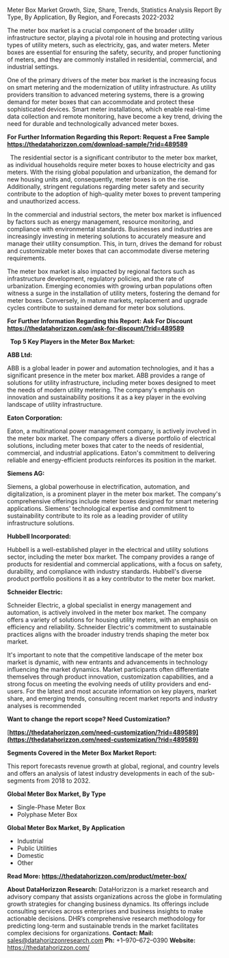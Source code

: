 ﻿Meter Box Market Growth, Size, Share, Trends, Statistics Analysis Report By Type, By Application, By Region, and Forecasts 2022-2032

The meter box market is a crucial component of the broader utility infrastructure sector, playing a pivotal role in housing and protecting various types of utility meters, such as electricity, gas, and water meters. Meter boxes are essential for ensuring the safety, security, and proper functioning of meters, and they are commonly installed in residential, commercial, and industrial settings.

One of the primary drivers of the meter box market is the increasing focus on smart metering and the modernization of utility infrastructure. As utility providers transition to advanced metering systems, there is a growing demand for meter boxes that can accommodate and protect these sophisticated devices. Smart meter installations, which enable real-time data collection and remote monitoring, have become a key trend, driving the need for durable and technologically advanced meter boxes.

**For Further Information Regarding this Report: Request a Free Sample <https://thedatahorizzon.com/download-sample/?rid=489589>** 

` `The residential sector is a significant contributor to the meter box market, as individual households require meter boxes to house electricity and gas meters. With the rising global population and urbanization, the demand for new housing units and, consequently, meter boxes is on the rise. Additionally, stringent regulations regarding meter safety and security contribute to the adoption of high-quality meter boxes to prevent tampering and unauthorized access.

In the commercial and industrial sectors, the meter box market is influenced by factors such as energy management, resource monitoring, and compliance with environmental standards. Businesses and industries are increasingly investing in metering solutions to accurately measure and manage their utility consumption. This, in turn, drives the demand for robust and customizable meter boxes that can accommodate diverse metering requirements.

The meter box market is also impacted by regional factors such as infrastructure development, regulatory policies, and the rate of urbanization. Emerging economies with growing urban populations often witness a surge in the installation of utility meters, fostering the demand for meter boxes. Conversely, in mature markets, replacement and upgrade cycles contribute to sustained demand for meter box solutions.

**For Further Information Regarding this Report: Ask For Discount <https://thedatahorizzon.com/ask-for-discount/?rid=489589>** 

` `**Top 5 Key Players in the Meter Box Market:**

**ABB Ltd:**

ABB is a global leader in power and automation technologies, and it has a significant presence in the meter box market. ABB provides a range of solutions for utility infrastructure, including meter boxes designed to meet the needs of modern utility metering. The company's emphasis on innovation and sustainability positions it as a key player in the evolving landscape of utility infrastructure.

**Eaton Corporation:**

Eaton, a multinational power management company, is actively involved in the meter box market. The company offers a diverse portfolio of electrical solutions, including meter boxes that cater to the needs of residential, commercial, and industrial applications. Eaton's commitment to delivering reliable and energy-efficient products reinforces its position in the market.

**Siemens AG:**

Siemens, a global powerhouse in electrification, automation, and digitalization, is a prominent player in the meter box market. The company's comprehensive offerings include meter boxes designed for smart metering applications. Siemens' technological expertise and commitment to sustainability contribute to its role as a leading provider of utility infrastructure solutions.

**Hubbell Incorporated:**

Hubbell is a well-established player in the electrical and utility solutions sector, including the meter box market. The company provides a range of products for residential and commercial applications, with a focus on safety, durability, and compliance with industry standards. Hubbell's diverse product portfolio positions it as a key contributor to the meter box market.

**Schneider Electric:**

Schneider Electric, a global specialist in energy management and automation, is actively involved in the meter box market. The company offers a variety of solutions for housing utility meters, with an emphasis on efficiency and reliability. Schneider Electric's commitment to sustainable practices aligns with the broader industry trends shaping the meter box market.

It's important to note that the competitive landscape of the meter box market is dynamic, with new entrants and advancements in technology influencing the market dynamics. Market participants often differentiate themselves through product innovation, customization capabilities, and a strong focus on meeting the evolving needs of utility providers and end-users. For the latest and most accurate information on key players, market share, and emerging trends, consulting recent market reports and industry analyses is recommended

**Want to change the report scope? Need Customization?**

[**https://thedatahorizzon.com/need-customization/?rid=489589](https://thedatahorizzon.com/need-customization/?rid=489589)** 

**Segments Covered in the Meter Box Market Report:**

This report forecasts revenue growth at global, regional, and country levels and offers an analysis of latest industry developments in each of the sub-segments from 2018 to 2032.

**Global Meter Box Market, By Type**

- Single-Phase Meter Box
- Polyphase Meter Box

**Global Meter Box Market, By Application**

- Industrial
- Public Utilities
- Domestic
- Other

**Read More: <https://thedatahorizzon.com/product/meter-box/>** 

**About DataHorizzon Research:**DataHorizzon is a market research and advisory company that assists organizations across the globe in formulating growth strategies for changing business dynamics. Its offerings include consulting services across enterprises and business insights to make actionable decisions. DHR’s comprehensive research methodology for predicting long-term and sustainable trends in the market facilitates complex decisions for organizations.**Contact:Mail:** <sales@datahorizzonresearch.com> **Ph:** +1–970–672–0390**Website:** <https://thedatahorizzon.com/> 

